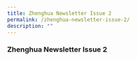 ```yaml
---
title: Zhenghua Newsletter Issue 2
permalink: /zhenghua-newsletter-issue-2/
description: ""
---
```


### Zhenghua Newsletter Issue 2